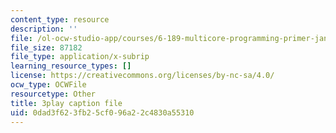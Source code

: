 ```yaml
---
content_type: resource
description: ''
file: /ol-ocw-studio-app/courses/6-189-multicore-programming-primer-january-iap-2007/0dad3f623fb25cf096a22c4830a55310_X3_SfVMyE3k.vtt
file_size: 87182
file_type: application/x-subrip
learning_resource_types: []
license: https://creativecommons.org/licenses/by-nc-sa/4.0/
ocw_type: OCWFile
resourcetype: Other
title: 3play caption file
uid: 0dad3f62-3fb2-5cf0-96a2-2c4830a55310
---
```

